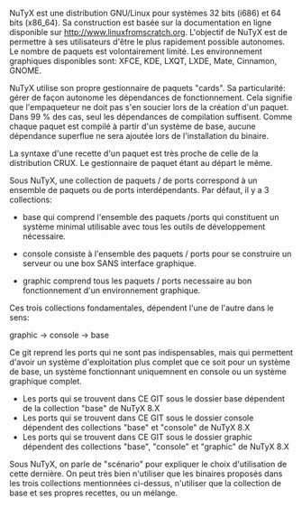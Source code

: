 NuTyX est une distribution GNU/Linux pour systèmes 32 bits (i686) et 64 bits (x86_64).
Sa construction est basée sur la documentation en ligne disponible sur http://www.linuxfromscratch.org.
L'objectif de NuTyX est de permettre à ses utilisateurs d'être le plus rapidement possible autonomes.
Le nombre de paquets est volontairement limité. Les environnement graphiques disponibles sont: XFCE, KDE, LXQT, LXDE, Mate, Cinnamon, GNOME.

NuTyX utilise son propre gestionnaire de paquets "cards". Sa particularité: gérer de façon autonome 
les dépendances de fonctionnement. Cela signifie que l'empaqueteur ne doit pas s'en soucier lors de
la création d'un paquet. Dans 99 % des cas, seul les dépendances de compilation suffisent. Comme chaque
paquet est compilé à partir d'un système de base, aucune dépendance superflue ne sera ajoutée lors
de l'installation du binaire.

La syntaxe d'une recette d'un paquet est très proche de celle de la distribution CRUX. Le gestionnaire
de paquet étant au départ le même. 

Sous NuTyX, une collection de paquets / de ports correspond à un ensemble de paquets ou de ports interdépendants.
Par défaut, il y a 3 collections:

- base qui comprend l'ensemble des paquets /ports  qui constituent un système minimal utilisable avec tous les
outils de développement nécessaire.

- console consiste à l'ensemble des paquets / ports pour se construire un serveur ou une box SANS interface graphique.

- graphic comprend tous les paquets / ports necessaire au bon fonctionnement d'un environnement graphique.

Ces trois collections fondamentales, dépendent l'une de l'autre dans le sens:

graphic -> console -> base


Ce git reprend les ports qui ne sont pas indispensables, mais qui permettent d'avoir un système d'exploitation plus complet
que ce soit pour un système de base, un système fonctionnant uniquemnent en console ou un système graphique complet.

- Les ports qui se trouvent dans CE GIT sous le dossier base dépendent de la collection "base" de NuTyX 8.X
- Les ports qui se trouvent dans CE GIT sous le dossier console dépendent des collections "base" et "console" de NuTyX 8.X
- Les ports qui se trouvent dans CE GIT sous le dossier graphic dépendent des collections "base", "console" et "graphic" de NuTyX 8.X

Sous NuTyX, on parle de "scénario" pour expliquer le choix d'utilisation de cette dernière. On peut très bien
n'utiliser que les binaires proposés dans les trois collections mentionnées ci-dessus, n'utiliser que la collection de
base et ses propres recettes, ou un mélange.
